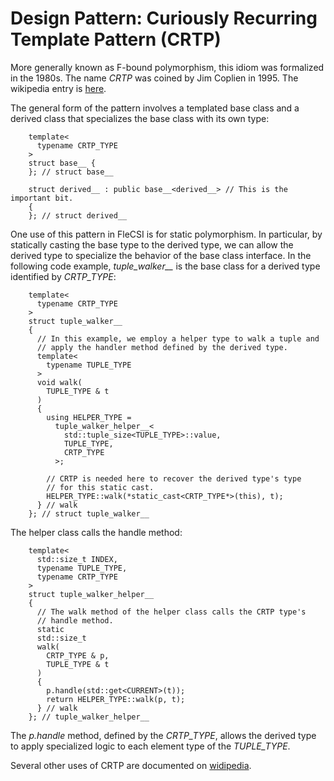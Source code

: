 # Design Pattern: Curiously Recurring Template Pattern (CRTP)

More generally known as F-bound polymorphism, this idiom was formalized
in the 1980s. The name *CRTP* was coined by Jim Coplien in 1995. The
wikipedia entry is
[here](https://en.wikipedia.org/wiki/Curiously_recurring_template_pattern).

The general form of the pattern involves a templated base class and a
derived class that specializes the base class with its own type:

```
    template<
      typename CRTP_TYPE
    >
    struct base__ {
    }; // struct base__

    struct derived__ : public base__<derived__> // This is the important bit.
    {
    }; // struct derived__
```

One use of this pattern in FleCSI is for static polymorphism. In
particular, by statically casting the base type to the derived type, we
can allow the derived type to specialize the behavior of the base class
interface. In the following code example, *tuple_walker__* is the base
class for a derived type identified by *CRTP_TYPE*:

```
    template<
      typename CRTP_TYPE
    >
    struct tuple_walker__
    {
      // In this example, we employ a helper type to walk a tuple and
      // apply the handler method defined by the derived type.
      template<
        typename TUPLE_TYPE
      >
      void walk(
        TUPLE_TYPE & t
      )
      {
        using HELPER_TYPE =
          tuple_walker_helper__<
            std::tuple_size<TUPLE_TYPE>::value,
            TUPLE_TYPE,
            CRTP_TYPE
          >;
      
        // CRTP is needed here to recover the derived type's type
        // for this static cast.
        HELPER_TYPE::walk(*static_cast<CRTP_TYPE*>(this), t);
      } // walk
    }; // struct tuple_walker__
```

The helper class calls the handle method:

```
    template<
      std::size_t INDEX,
      typename TUPLE_TYPE,
      typename CRTP_TYPE
    >
    struct tuple_walker_helper__
    {
      // The walk method of the helper class calls the CRTP type's
      // handle method.
      static
      std::size_t
      walk(
        CRTP_TYPE & p,
        TUPLE_TYPE & t
      )
      {
        p.handle(std::get<CURRENT>(t));
        return HELPER_TYPE::walk(p, t);
      } // walk
    }; // tuple_walker_helper__
```

The *p.handle* method, defined by the *CRTP_TYPE*, allows the derived
type to apply specialized logic to each element type of the *TUPLE_TYPE*.

Several other uses of CRTP are documented on
[widipedia](https://en.wikipedia.org/wiki/Curiously_recurring_template_pattern).

<!-- vim: set tabstop=2 shiftwidth=2 expandtab fo=cqt tw=72 : -->
